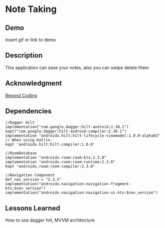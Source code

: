 
# Note Taking



## Demo

Insert gif or link to demo


  
## Description

This application can save your notes, also you can swipe delete them

## Acknowledgment

[Beyond Coding](https://www.youtube.com/playlist?list=PLK7IHKGhd_zJlUkpTXIEn_sr6-oYwsYDc)

## Dependencies

    //Dagger Hilt
    implementation("com.google.dagger:hilt-android:2.38.1")
    kapt("com.google.dagger:hilt-android-compiler:2.38.1")
    implementation "androidx.hilt:hilt-lifecycle-viewmodel:1.0.0-alpha03"
    // When using Kotlin.
    kapt 'androidx.hilt:hilt-compiler:1.0.0'

    //RoomDatabase
    implementation "androidx.room:room-ktx:2.3.0"
    implementation "androidx.room:room-runtime:2.3.0"
    kapt "androidx.room:room-compiler:2.3.0"

    //Navigation Component
    def nav_version = "2.3.5"
    implementation("androidx.navigation:navigation-fragment-ktx:$nav_version")
    implementation("androidx.navigation:navigation-ui-ktx:$nav_version")

## Lessons Learned

How to use dagger hilt, MVVM architecture
  
